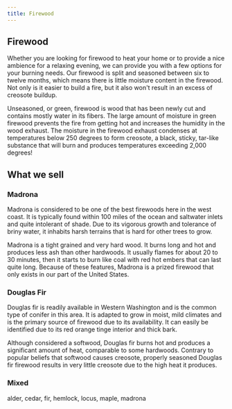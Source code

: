 ```yaml
---
title: Firewood
---
```


## Firewood

Whether you are looking for firewood to heat your home or to provide a nice ambience for a relaxing evening, we can provide you with a few options for your burning needs. Our firewood is split and seasoned between six to twelve months, which means there is little moisture content in the firewood. Not only is it easier to build a fire, but it also won't result in an excess of creosote buildup.

Unseasoned, or green, firewood is wood that has been newly cut and contains mostly water in its fibers. The large amount of moisture in green firewood prevents the fire from getting hot and increases the humidity in the wood exhaust. The moisture in the firewood exhaust condenses at temperatures below 250 degrees to form creosote, a black, sticky, tar-like substance that will burn and produces temperatures exceeding 2,000 degrees!


## What we sell

### Madrona
Madrona is considered to be one of the best firewoods here in the west coast. It is typically found within 100 miles of the ocean and saltwater inlets and quite intolerant of shade. Due to its vigorous growth and tolerance of briny water, it inhabits harsh terrains that is hard for other trees to grow.

Madrona is a tight grained and very hard wood. It burns long and hot and produces less ash than other hardwoods. It usually flames for about 20 to 30 minutes, then it starts to burn like coal with red hot embers that can last quite long. Because of these features, Madrona is a prized firewood that only exists in our part of the United States.

### Douglas Fir
Douglas fir is readily available in Western Washington and is the common type of conifer in this area. It is adapted to grow in moist, mild climates and is the primary source of firewood due to its availability. It can easily be identified due to its red orange tinge interior and thick bark.

Although considered a softwood, Douglas fir burns hot and produces a significant amount of heat, comparable to some hardwoods. Contrary to popular beliefs that softwood causes creosote, properly seasoned Douglas fir firewood results in very little creosote due to the high heat it produces.

### Mixed
alder, cedar, fir, hemlock, locus, maple, madrona
